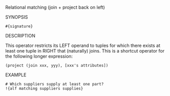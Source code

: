 
Relational matching (join + project back on left)

SYNOPSIS

    #{signature}

DESCRIPTION

This operator restricts its LEFT operand to tuples for which there exists 
at least one tuple in RIGHT that (naturally) joins. This is a shortcut 
operator for the following longer expression:

    (project (join xxx, yyy), [xxx's attributes])

EXAMPLE

    # Which suppliers supply at least one part?
    !{alf matching suppliers supplies}

